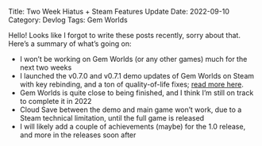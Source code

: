 Title: Two Week Hiatus + Steam Features Update
Date: 2022-09-10
Category: Devlog
Tags: Gem Worlds

Hello! Looks like I forgot to write these posts recently, sorry about that. Here’s a summary of what’s going on:

- I won’t be working on Gem Worlds (or any other games) much for the next two weeks
- I launched the v0.7.0 and v0.7.1 demo updates of Gem Worlds on Steam with key rebinding, and a ton of quality-of-life fixes; [read more here](https://store.steampowered.com/news/app/1858760/view/3243175505176282663?utm_source=blog).
- Gem Worlds is quite close to being finished, and I think I’m still on track to complete it in 2022
- Cloud Save between the demo and main game won’t work, due to a Steam technical limitation, until the full game is released
- I will likely add a couple of achievements (maybe) for the 1.0 release, and more in the releases soon after
